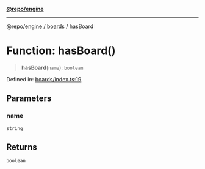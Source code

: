 [**@repo/engine**](../../README.md)

***

[@repo/engine](../../modules.md) / [boards](../README.md) / hasBoard

# Function: hasBoard()

> **hasBoard**(`name`): `boolean`

Defined in: [boards/index.ts:19](https://github.com/alexqguo/drinking-board-game-v3/blob/8be889bb524f73726fb953525e85e1fb94e42ee9/packages/engine/src/boards/index.ts#L19)

## Parameters

### name

`string`

## Returns

`boolean`
